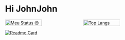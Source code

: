 # Hi JohnJohn
<div style="display: flex; justify-content: space-between;">
  <img src="https://github-readme-stats.vercel.app/api?username=JohnJohn081&show_icons=true&theme=github_dark" alt="Meu Status 😊" style="width: 49%;"/>
  <img src="https://github-readme-stats.vercel.app/api/top-langs/?username=JohnJohn081&hide=css,glsl&layout=compact&theme=github_dark" alt="Top Langs" style="width: 49%;"/>
</div>


[![Readme Card](https://github-readme-stats.vercel.app/api/pin/?username=JohnJohn081&repo=HTML-PROJETO&theme=algolia)](https://github.com/JohnJohn081/HTML-PROJETO)


